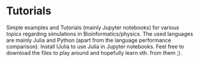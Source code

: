 # Tutorials
Simple examples and Tutorials (mainly Jupyter notebooks) for various topics regarding simulations in Bioinformatics/physics. 
The used languages are mainly Julia and Python (apart from the language performance comparison). 
Install IJulia to use Julia in Jupyter notebooks. 
Feel free to download the files to play around and hopefully learn sth. from them ;). 



